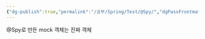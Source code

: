 ```yaml
---
{"dg-publish":true,"permalink":"/공부/Spring/Test/@Spy/","dgPassFrontmatter":true}
---
```



@Spy로 만든 mock 객체는 진짜 객체